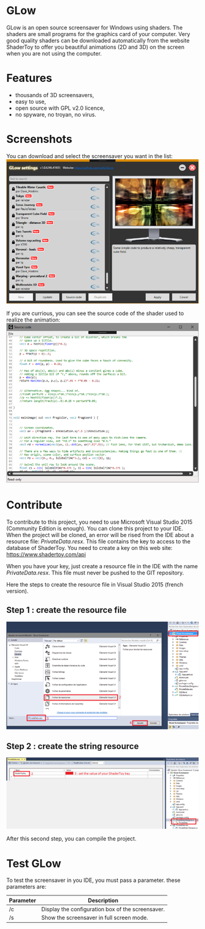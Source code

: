 # GLow
GLow is an open source screensaver for Windows using shaders. The shaders are small programs for the graphics card of your computer. Very good quality shaders can be downloaded automatically from the website ShaderToy to offer you beautiful animations (2D and 3D) on the screen when you are not using the computer.

# Features
- thousands of 3D screensavers,
- easy to use,
- open source with GPL v2.0 licence,
- no spyware, no troyan, no virus.

# Screenshots
You can download and select the screensaver you want in the list:
![The configuration screen](https://raw.githubusercontent.com/stefv/GLow/master/Site/Images/conf-screen.png)

If you are currious, you can see the source code of the shader used to realize the animation:
![See the source code of the 3D shader](https://raw.githubusercontent.com/stefv/GLow/master/Site/Images/code-window.png)

# Contribute
To contribute to this project, you need to use Microsoft Visual Studio 2015 (Community Edition is enough). You can clone this project to your IDE. When the project will be cloned, an error will be rised from the IDE about a resource file: _PrivateData.resx_. This file contains the key to access to the database of ShaderToy. You need to create a key on this web site: https://www.shadertoy.com/api

When you have your key, just create a resource file in the IDE with the name _PrivateData.resx_. This file must never be pushed to the GIT repository.

Here the steps to create the resource file in Visual Studio 2015 (french version).

## Step 1 : create the resource file
![Process to create the resource file](https://raw.githubusercontent.com/stefv/GLow/master/Site/Images/create-the-file.png)

## Step 2 : create the string resource
![Process to create the string resource for the key](https://raw.githubusercontent.com/stefv/GLow/master/Site/Images/create-the-key.png)

After this second step, you can compile the project.

# Test GLow
To test the screensaver in you IDE, you must pass a parameter. these parameters are:

Parameter | Description
--------- | -----------
/c | Display the configuration box of the screensaver.
/s | Show the screensaver in full screen mode.
